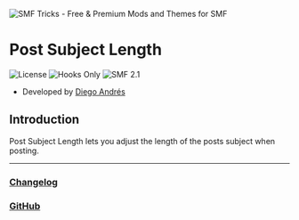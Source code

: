![SMF Tricks - Free & Premium Mods and Themes for SMF](https://smftricks.com/logos/logo.png)

# Post Subject Length
![License](https://img.shields.io/badge/License-MPL%202.0-248049) ![Hooks Only](https://img.shields.io/badge/Hooks%20Only-Yes-6041a3) ![SMF 2.1](https://img.shields.io/badge/SMF-2.1-3f73a0)

* Developed by [Diego Andrés](https://github.com/DiegoAndresCortes)

## Introduction
Post Subject Length lets you adjust the length of the posts subject when posting.

---
### [Changelog](https://github.com/SMFTricks/Post-Subject-Length/blob/main/CHANGELOG.md)
### [GitHub](https://github.com/SMFTricks/Post-Subject-Length)